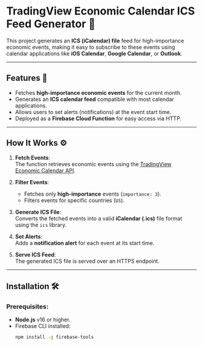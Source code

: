# TradingView Economic Calendar ICS Feed Generator 📅

This project generates an **ICS (iCalendar) file** feed for high-importance economic events, making it easy to subscribe to these events using calendar applications like **iOS Calendar**, **Google Calendar**, or **Outlook**.

---

## Features 🚀

- Fetches **high-importance economic events** for the current month.
- Generates an **ICS calendar feed** compatible with most calendar applications.
- Allows users to set alerts (notifications) at the event start time.
- Deployed as a **Firebase Cloud Function** for easy access via HTTP.

---

## How It Works ⚙️

1. **Fetch Events**:  
   The function retrieves economic events using the [TradingView Economic Calendar API](https://economic-calendar.tradingview.com/events).

2. **Filter Events**:  
   - Fetches only **high-importance** events (`importance: 3`).
   - Filters events for specific countries (`US`).

3. **Generate ICS File**:  
   Converts the fetched events into a valid **iCalendar (.ics)** file format using the `ics` library.

4. **Set Alerts**:  
   Adds a **notification alert** for each event at its start time.

5. **Serve ICS Feed**:  
   The generated ICS file is served over an HTTPS endpoint.

---

## Installation 🛠️

### Prerequisites:
- **Node.js** v16 or higher.
- Firebase CLI installed:
   ```bash
   npm install -g firebase-tools
